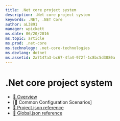 ```yaml
---
title: .Net core project system
description: .Net core project system
keywords: .NET, .NET Core
author: aL3891
manager: wpickett
ms.date: 06/20/2016
ms.topic: article
ms.prod: .net-core
ms.technology: .net-core-technologies
ms.devlang: dotnet
ms.assetid: 2a7147a3-bc67-4fa4-972f-1c8bc5d3080a
---
```


# .Net core project system
* [🔧 Overview](overview.md)
* [🔧 Common Configuration Scenarios]
* [🔧 Project.json reference](project-json-reference.md)
* [🔧 Global.json reference](global-json-reference.md)
